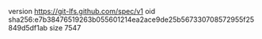 version https://git-lfs.github.com/spec/v1
oid sha256:e7b38476519263b055601214ea2ace9de25b567330708572955f25849d5df1ab
size 7547
